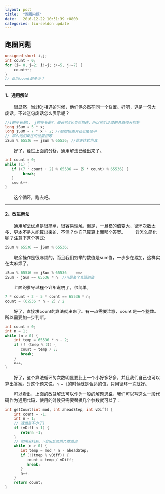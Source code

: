```yaml
---
layout: post
title:  "跑圈问题"
date:   2016-12-22 10:51:39 +0800
categories: liu-seldon update
---
```


## 跑圈问题

```C
unsigned short i,j;
int count = 0;
for (i= 0, j=2; i!=j; i+=5, j+=7) {
    count++;
}
// 此时count是多少？
```

----

#### 1、通用解法
&emsp;&emsp;很显然，当`i`和`j`相遇的时候，他们俩必然在同一个位置。好吧，这是一句大废话。不过这句废话怎么表示呢？
```C
//i的步长是5， j的步长是7。假设他们x步后相遇，所以他们走过的总路径分别是
long iSum = 5 * x;
long jSum = 7 * x + 2; //起始位置算在总路径中
// 那么他们现在的位置相等
iSum % 65536 == jSum % 65536; //此表达式为真
```
&emsp;&emsp;好了，经过上面的分析，通用解法已经出来了。
```C
int count = 0;
while (1) {
   if ((7 * count + 2) % 65536 == (5 * count) % 65536) {
        break;
   }
   count++;
}
```
&emsp;&emsp;这个循环，跑去吧。

---

#### 2、改进解法
&emsp;&emsp;通用解法优点是很简单，很容易理解。但是，一旦模的值变大，循环次数太多，更本不是人能算出来的，不信？你自己算算上面那个答案。
&emsp;&emsp;该怎么简化呢？注意下这个等式:
```C
iSum % 65536 == jSum % 65536;
```
&emsp;&emsp;取余操作是很麻烦的，而且我们穷举的数值是sum值，一步步在累加，这样实在太麻烦了。
```C
iSum % 65536 == jSum % 65536    ==>
iSum - jSum == 65536 * n  //n是某个合适的值
```
&emsp;&emsp;上面的推导过程不详细说明了，很简单。
```C
7 * count + 2 - 5 * count == 65536 * n;
count = (65536 * n - 2) / 2
```
&emsp;&emsp;好了，直接求count的算法就出来了。有一点需要注意，count 是一个整数。所以需要加一步判断。
```C
int count = 0;
int n = 1;
while (n > 0) {
    int temp = 65536 * n - 2;
    if (！（tmep % 2）) {
       count = temp / 2;
       break;
    }
    n++;
}
```
&emsp;&emsp;好了，这个算法循环的次数明显要比上一个小好多好多，并且我们自己也可以算出答案。对这个题来说，`n = 1`的时候就是合适的值，只用循环一次就好。

&emsp;&emsp;可以看出，上面的改进解法可以作为一般的解题思路。我们可以写这么一段代码作为通用代码，使用的时候只需要替换几个参数就可以了：
```C
int getCount(int mod, int aheadStep, int vDiff) {
    int count = -1;
    int n = 1;
    // 速度差不小于1
    if (vDiff < 1) {
       return -1;
    }
    // 如果没找到，n溢出后变成负数退出
    while (n > 0) {
       int temp = mod * n - aheadStep;
       if (!(tmep % vDiff)) {
          count = temp / vDiff;
          break;
       }
       n++;
    }
    return count;
}
```